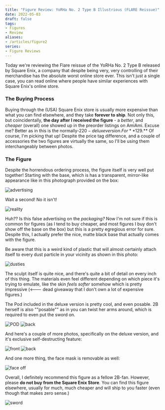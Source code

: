 ```yaml
---
title: "Figure Review: YoRHa No. 2 Type B Illustrious (FLARE Reissue)"
date: 2022-05-03
draft: false
tags:
- Figures
- Review
aliases:
- /articles/figure2
series:
- Figure Reviews
---
```


Today we're reviewing the Flare reissue of the YoRHa No. 2 Type B released by Square Enix, a company that despite being very, very controlling of their merchandise has the absolute worst online store ever. <!--more--> This isn't just a single case, you can read online where people have similar experiences with Square Enix's online store.

### The Buying Process

Buying through the (USA) Square Enix store is usually more expensive than what you can find elsewhere, and they take **forever to ship**. Not only this, but coincidentally, **the day after I received the figure** - a _better_, and _cheaper_ (overall) one showed up in the preorder listings on AmiAmi. Excuse me? Better as in this is the normally-$220-deluxe version. For **$129.** Of course, I'm picking that up! Despite the price tag difference, and a couple of accessories the two figures are virtually the same, so I'll be using them interchangeably between photos.

### The Figure

Despite the horrendous ordering process, the figure itself is very well put together! Starting with the base, which is has a transparent, mirror-like appearance like in this photograph provided on the box:

![advertising](box.webp)

Wait a second! No it isn't!

![reality](reality.webp)

Huh?? Is this false advertising on the _packaging?_ Now I'm not sure if this is common for figures (as I tend to buy cheaper, and most figures I buy don't show off the base on the box) but this is a pretty egregious error for sure. Despite this, I actually prefer the nice, matte black base that actually comes with the figure.

Be aware that this is a weird kind of plastic that will almost certainly attach itself to every dust particle in your vicinity as shown in this photo:

![dusties](dusties.webp)

The sculpt itself is quite nice, and there's quite a bit of detail on every inch of this thing. The materials even feel different depending on which piece it's trying to emulate, like the skin _feels softer_ somehow which is pretty impressive (<--- dead giveaway that I don't own a lot of expensive figures.)

The Pod included in the deluxe version is pretty cool, and even posable. 2B herself is also ""posable"" as in you can twist her arms around, which is required to even put the sword on.

![POD](pod.webp)
![back](cool-back.webp)

And here's a couple of more photos, specifically on the deluxe version, and it's exclusive self-destructing feature:

![front](deluxe-front.webp)
![back](deluxe-back.webp)

And one more thing, the face mask is removable as well:

![face off](deluxe-face.webp)

Overall, I definitely recommend this figure as a fellow 2B-fan. However, please **do not buy from the Square Enix Store**. You can find this figure elsewhere, usually for much, much cheaper and will ship to you faster (even though that makes zero sense.)

![sword](sword.webp)
